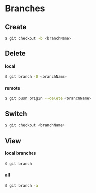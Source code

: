 # Branches
## Create
```sh
$ git checkout -b <branchName>
```
## Delete
#### local
```sh
$ git branch -D <branchName>
```
#### remote
```sh
$ git push origin --delete <branchName>
```
## Switch
```sh
$ git checkout <branchName>
```
## View
#### local branches
```sh
$ git branch
```
#### all
```sh
$ git branch -a
```
